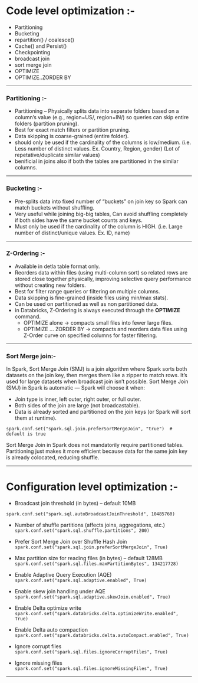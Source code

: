 # Code level optimization :-

- Partitioning
- Bucketing
- repartition() / coalesce()
- Cache() and Persist()
- Checkpointing
- broadcast join
- sort merge join
- OPTIMIZE
- OPTIMIZE..ZORDER BY

-------------------------
### Partitioning :- 
- Partitioning – Physically splits data into separate folders based on a column’s value (e.g., region=US/, region=IN/) so queries can skip entire folders (partition pruning).
- Best for exact match filters or partition pruning.
- Data skipping is coarse-grained (entire folder).
- should only be used if the cardinality of the columns is low/medium. (i.e. Less number of distinct values. Ex. Country, Region, gender) (Lot of repetative/duplicate similar values)
- benificial in joins also if both the tables are partitioned in the similar columns. 

-----------------------------

### Bucketing :- 
- Pre-splits data into fixed number of “buckets” on join key so Spark can match buckets without shuffling.
- Very useful while joining big-big tables, Can avoid shuffling completely if both sides have the same bucket counts and keys.
- Must only be used if the cardinality of the column is HIGH. (i.e. Large number of distinct/unique values. Ex. ID, name)
  
-----------------------------

### Z-Ordering :-
- Available in detla table format only.
- Reorders data within files (using multi-column sort) so related rows are stored close together physically, improving selective query performance without creating new folders.
- Best for filter range queries or filtering on multiple columns.
- Data skipping is fine-grained (inside files using min/max stats).
- Can be used on partitioned as well as non partitioned data.
- in Databricks, Z-Ordering is always executed through the **OPTIMIZE** command.
  - OPTIMIZE alone → compacts small files into fewer large files.
  - OPTIMIZE ... ZORDER BY → compacts and reorders data files using Z-Order curve on specified columns for faster filtering.

-----------------------------

### Sort Merge join:-
In Spark, Sort Merge Join (SMJ) is a join algorithm where Spark sorts both datasets on the join key, then merges them like a zipper to match rows.
It’s used for large datasets when broadcast join isn’t possible.
Sort Merge Join (SMJ) in Spark is automatic — Spark will choose it when:
- Join type is inner, left outer, right outer, or full outer.
- Both sides of the join are large (not broadcastable).
- Data is already sorted and partitioned on the join keys (or Spark will sort them at runtime).
```
spark.conf.set("spark.sql.join.preferSortMergeJoin", "true")  # default is true
```
Sort Merge Join in Spark does not mandatorily require partitioned tables.
Partitioning just makes it more efficient because data for the same join key is already colocated, reducing shuffle.

-----------------

# Configuration level optimization :-

- Broadcast join threshold (in bytes) – default 10MB
  
```spark.conf.set("spark.sql.autoBroadcastJoinThreshold", 10485760)```

- Number of shuffle partitions (affects joins, aggregations, etc.)
```spark.conf.set("spark.sql.shuffle.partitions", 200)```

- Prefer Sort Merge Join over Shuffle Hash Join
```spark.conf.set("spark.sql.join.preferSortMergeJoin", True)```

- Max partition size for reading files (in bytes) – default 128MB
```spark.conf.set("spark.sql.files.maxPartitionBytes", 134217728)```

- Enable Adaptive Query Execution (AQE)
```spark.conf.set("spark.sql.adaptive.enabled", True)```

- Enable skew join handling under AQE
```spark.conf.set("spark.sql.adaptive.skewJoin.enabled", True)```

- Enable Delta optimize write
```spark.conf.set("spark.databricks.delta.optimizeWrite.enabled", True)```

- Enable Delta auto compaction
```spark.conf.set("spark.databricks.delta.autoCompact.enabled", True)```

- Ignore corrupt files
```spark.conf.set("spark.sql.files.ignoreCorruptFiles", True)```

- Ignore missing files
```spark.conf.set("spark.sql.files.ignoreMissingFiles", True)```

------------
